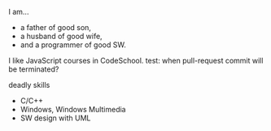 I am...
- a father of good son,
- a husband of good wife,
- and a programmer of good SW.

I like JavaScript courses in CodeSchool.
test: when pull-request commit will be terminated?

deadly skills
* C/C++
* Windows, Windows Multimedia
* SW design with UML
